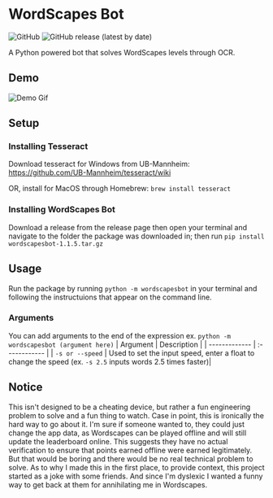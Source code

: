# WordScapes Bot
![GitHub](https://img.shields.io/github/license/stelath/wordscapes-bot)
![GitHub release (latest by date)](https://img.shields.io/github/v/release/stelath/wordscapes-bot)

A Python powered bot that solves WordScapes levels through OCR.

## Demo
![Demo Gif](https://i.giphy.com/media/1CyQXlFN6QcDLHU8Xu/giphy-downsized-large.gif)

## Setup
### Installing Tesseract
Download tesseract for Windows from UB-Mannheim:
https://github.com/UB-Mannheim/tesseract/wiki

OR, install for MacOS through Homebrew:
`
brew install tesseract
`

### Installing WordScapes Bot
Download a release from the release page then open your terminal and navigate to the folder the package was downloaded in; then run `pip install wordscapesbot-1.1.5.tar.gz` 

## Usage
Run the package by running `python -m wordscapesbot` in your terminal and following the instructuions that appear on the command line.

### Arguments
You can add arguments to the end of the expression ex. `python -m wordscapesbot (argument here)`
| Argument        | Description   |
| -------------   | :------------ |
| `-s or --speed` | Used to set the input speed, enter a float to change the speed (ex. `-s 2.5` inputs words 2.5 times faster)|

## Notice
This isn't designed to be a cheating device, but rather a fun engineering problem to solve and a fun thing to watch. Case in point, this is ironically the hard way to go about it. I'm sure if someone wanted to, they could just change the app data, as Wordscapes can be played offline and will still update the leaderboard online. This suggests they have no actual verification to ensure that points earned offline were earned legitimately. But that would be boring and there would be no real technical problem to solve. As to why I made this in the first place, to provide context, this project started as a joke with some friends. And since I'm dyslexic I wanted a funny way to get back at them for annihilating me in Wordscapes.
